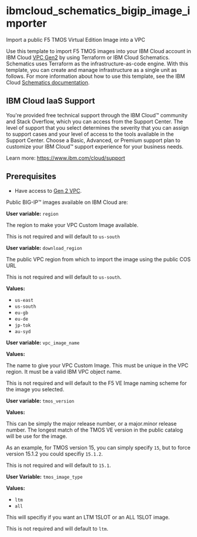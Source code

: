 # ibmcloud_schematics_bigip_image_importer

Import a public F5 TMOS Virtual Edition Image into a VPC

Use this template to import F5 TMOS images into your IBM Cloud account in IBM Cloud [VPC Gen2](https://cloud.ibm.com/vpc-ext/overview) by using Terraform or IBM Cloud Schematics.  Schematics uses Terraform as the infrastructure-as-code engine.  With this template, you can create and manage infrastructure as a single unit as follows. For more information about how to use this template, see the IBM Cloud [Schematics documentation](https://cloud.ibm.com/docs/schematics).
## IBM Cloud IaaS Support

You're provided free technical support through the IBM Cloud™ community and Stack Overflow, which you can access from the Support Center. The level of support that you select determines the severity that you can assign to support cases and your level of access to the tools available in the Support Center. Choose a Basic, Advanced, or Premium support plan to customize your IBM Cloud™ support experience for your business needs.

Learn more: https://www.ibm.com/cloud/support

## Prerequisites

- Have access to [Gen 2 VPC](https://cloud.ibm.com/vpc-ext/).

Public BIG-IP™ images available on IBM Cloud are:

**User variable:** ```region```

The region to make your VPC Custom Image available.

This is not required and will default to ```us-south```

**User variable:** ``download_region``

The public VPC region from which to import the image using the public COS URL

This is not required and will default to ```us-south```.

**Values:**

- ```us-east```
- ```us-south```
- ```eu-gb```
- ```eu-de```
- ```jp-tok```
- ```au-syd```

**User variable:** ```vpc_image_name```

**Values:**

The name to give your VPC Custom Image. This must be unique in the VPC region. It must be a valid IBM VPC object name.

This is not required and will default to the F5 VE Image naming scheme for the image you selected.

**User variable:** ```tmos_version```

**Values:**

This can be simply the major release number, or a major.minor release number. The longest match of the TMOS VE version in the public catalog will be use for the image.

As an example, for TMOS version 15, you can simply specify ```15```, but to force version 15.1.2 you could specifiy ```15.1.2```.

This is not required and will default to ```15.1```.

**User Variable:** ```tmos_image_type```

**Values:**

- ```ltm```
- ```all```

This will specifiy if you want an LTM 1SLOT or an ALL 1SLOT image.

This is not required and will default to ```ltm```.
